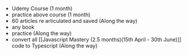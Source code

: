 - Udemy Course (1 month)
- practice above course (1 month)
- 60 articles re articulated and saved (Along the way)
- any book
- practice (Along the way)
- convert all [[Javascript Mastery (2.5 months)(15th April - 30th June)]] code to Typescript (Along the way)